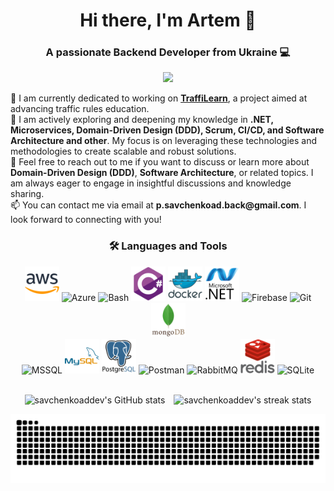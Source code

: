 <h1 align="center">Hi there, I'm Artem 👋</h1>
<h3 align="center">A passionate Backend Developer from Ukraine 💻</h3>

<p align="center">
  <img src="https://readme-typing-svg.herokuapp.com?color=0078D7&size=26&center=true&vCenter=true&width=850&lines=🚀+ASP.NET+Core+and+Web+API;🐳+Containerization+with+Docker;🛠️+Software+Architecture;🔄+CI/CD+Pipeline;📦+Microservice+Architecture;📡+Event-Driven+Architecture;⚡+Caching+Mechanisms;💻+Mastering+.NET+Technologies;📐+Design+Patterns+and+Best+Practices;📚+Domain-Driven+Design+Enthusiast;🎯+Committed+to+Continuous+Learning;📈+Scrum+and+Agile+Methodologies" />
</p>

<p align="left">
  🔭 I am currently dedicated to working on <a href="https://github.com/savchenkoaddev/TraffiLearn.WebApi"><strong>TraffiLearn</strong></a>, a project aimed at advancing traffic rules education.<br>
  🌱 I am actively exploring and deepening my knowledge in <strong>.NET, Microservices, Domain-Driven Design (DDD), Scrum, CI/CD, and Software Architecture and other</strong>. My focus is on leveraging these technologies and methodologies to create scalable and robust solutions.<br>
  💬 Feel free to reach out to me if you want to discuss or learn more about <strong>Domain-Driven Design (DDD)</strong>, <strong>Software Architecture</strong>, or related topics. I am always eager to engage in insightful discussions and knowledge sharing.<br>
  📫 You can contact me via email at <strong>p.savchenkoad.back@gmail.com</strong>. I look forward to connecting with you!
</p>

<h3 align="center">🛠️ Languages and Tools</h3>
<p align="center">
    <img src="https://raw.githubusercontent.com/devicons/devicon/master/icons/amazonwebservices/amazonwebservices-original-wordmark.svg" alt="AWS" width="55" height="55" />
    <img src="https://www.vectorlogo.zone/logos/microsoft_azure/microsoft_azure-icon.svg" alt="Azure" width="55" height="55" />
    <img src="https://www.vectorlogo.zone/logos/gnu_bash/gnu_bash-icon.svg" alt="Bash" width="55" height="55" />
    <img src="https://raw.githubusercontent.com/devicons/devicon/master/icons/csharp/csharp-original.svg" alt="C#" width="55" height="55" />
    <img src="https://raw.githubusercontent.com/devicons/devicon/master/icons/docker/docker-original-wordmark.svg" alt="Docker" width="55" height="55" />
    <img src="https://raw.githubusercontent.com/devicons/devicon/master/icons/dot-net/dot-net-original-wordmark.svg" alt=".NET" width="55" height="55" />
    <img src="https://www.vectorlogo.zone/logos/firebase/firebase-icon.svg" alt="Firebase" width="55" height="55" />
    <img src="https://www.vectorlogo.zone/logos/git-scm/git-scm-icon.svg" alt="Git" width="55" height="55" />
    <img src="https://raw.githubusercontent.com/devicons/devicon/master/icons/mongodb/mongodb-original-wordmark.svg" alt="MongoDB" width="55" height="55" />
  <br>
    <img src="https://www.svgrepo.com/show/303229/microsoft-sql-server-logo.svg" alt="MSSQL" width="55" height="55" />
    <img src="https://raw.githubusercontent.com/devicons/devicon/master/icons/mysql/mysql-original-wordmark.svg" alt="MySQL" width="55" height="55" />
    <img src="https://raw.githubusercontent.com/devicons/devicon/master/icons/postgresql/postgresql-original-wordmark.svg" alt="PostgreSQL" width="55" height="55" />
    <img src="https://www.vectorlogo.zone/logos/getpostman/getpostman-icon.svg" alt="Postman" width="55" height="55" />
    <img src="https://www.vectorlogo.zone/logos/rabbitmq/rabbitmq-icon.svg" alt="RabbitMQ" width="55" height="55" />
    <img src="https://raw.githubusercontent.com/devicons/devicon/master/icons/redis/redis-original-wordmark.svg" alt="Redis" width="55" height="55" />
    <img src="https://www.vectorlogo.zone/logos/sqlite/sqlite-icon.svg" alt="SQLite" width="55" height="55" />
  <br /><br />
</p>


<p align="center">
  <img src="https://github-readme-stats.vercel.app/api?username=savchenkoaddev&show_icons=true&locale=en" alt="savchenkoaddev's GitHub stats" style="display: inline-block; margin-right: 10px;" />
  <img src="https://github-readme-streak-stats.herokuapp.com/?user=savchenkoaddev&" alt="savchenkoaddev's streak stats" style="display: inline-block;" />
</p>

![snake gif](https://github.com/savchenkoaddev/savchenkoaddev/blob/output/github-contribution-grid-snake.svg)
